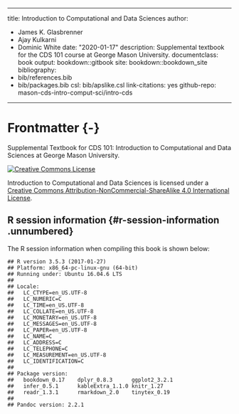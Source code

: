 
--- 
title: Introduction to Computational and Data Sciences
author:
  - James K. Glasbrenner
  - Ajay Kulkarni
  - Dominic White
date: "2020-01-17"
description: Supplemental textbook for the CDS 101 course at George Mason University.
documentclass: book
output: bookdown::gitbook
site: bookdown::bookdown_site
bibliography:
  - bib/references.bib
  - bib/packages.bib
csl: bib/apslike.csl
link-citations: yes
github-repo: mason-cds-intro-comput-sci/intro-cds
---

# Frontmatter {-}

Supplemental Textbook for CDS 101: Introduction to Computational and Data Sciences at George Mason University.

<a rel="license" href="http://creativecommons.org/licenses/by-nc-sa/4.0/">
  <img alt="Creative Commons License" style="border-width:0" src="https://i.creativecommons.org/l/by-nc-sa/4.0/88x31.png" />
</a>

<span xmlns:dct="http://purl.org/dc/terms/" property="dct:title">Introduction to Computational and Data Sciences</span> is licensed under a <a rel="license" href="http://creativecommons.org/licenses/by-nc-sa/4.0/">Creative Commons Attribution-NonCommercial-ShareAlike 4.0 International License</a>.

## R session information {#r-session-information .unnumbered}

The R session information when compiling this book is shown below:


```
## R version 3.5.3 (2017-01-27)
## Platform: x86_64-pc-linux-gnu (64-bit)
## Running under: Ubuntu 16.04.6 LTS
## 
## Locale:
##   LC_CTYPE=en_US.UTF-8      
##   LC_NUMERIC=C              
##   LC_TIME=en_US.UTF-8       
##   LC_COLLATE=en_US.UTF-8    
##   LC_MONETARY=en_US.UTF-8   
##   LC_MESSAGES=en_US.UTF-8   
##   LC_PAPER=en_US.UTF-8      
##   LC_NAME=C                 
##   LC_ADDRESS=C              
##   LC_TELEPHONE=C            
##   LC_MEASUREMENT=en_US.UTF-8
##   LC_IDENTIFICATION=C       
## 
## Package version:
##   bookdown_0.17    dplyr_0.8.3      ggplot2_3.2.1   
##   infer_0.5.1      kableExtra_1.1.0 knitr_1.27      
##   readr_1.3.1      rmarkdown_2.0    tinytex_0.19    
## 
## Pandoc version: 2.2.1
```
